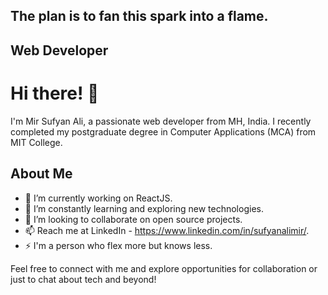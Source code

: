 ## The plan is to fan this spark into a flame.

## Web Developer

# Hi there! 👋

I'm Mir Sufyan Ali, a passionate web developer from MH, India. I recently completed my postgraduate degree in Computer Applications (MCA) from MIT College.

## About Me

- 🔭 I’m currently working on ReactJS.
- 🌱 I’m constantly learning and exploring new technologies.
- 👯 I’m looking to collaborate on open source projects.
- 📫 Reach me at LinkedIn - https://www.linkedin.com/in/sufyanalimir/.
- ⚡ I'm a person who flex more but knows less.

Feel free to connect with me and explore opportunities for collaboration or just to chat about tech and beyond!

<!---
sufyanalimir/sufyanalimir is a ✨ special ✨ repository because its `README.md` (this file) appears on your GitHub profile.
You can click the Preview link to take a look at your changes.
--->
